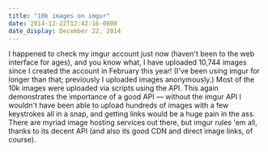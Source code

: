 ```yaml
---
title: "10k images on imgur"
date: 2014-12-22T12:42:16-0800
date_display: December 22, 2014
---
```


I happened to check my imgur account just now (haven't been to the web interface for ages), and you know what, I have uploaded 10,744 images since I created the account in February this year! (I've been using imgur for longer than that; previously I uploaded images anonymously.) Most of the 10k images were uploaded via scripts using the API. This again demonstrates the importance of a good API — without the imgur API I wouldn't have been able to upload hundreds of images with a few keystrokes all in a snap, and getting links would be a huge pain in the ass. There are myriad image hosting services out there, but imgur rules 'em all, thanks to its decent API (and also its good CDN and direct image links, of course).
